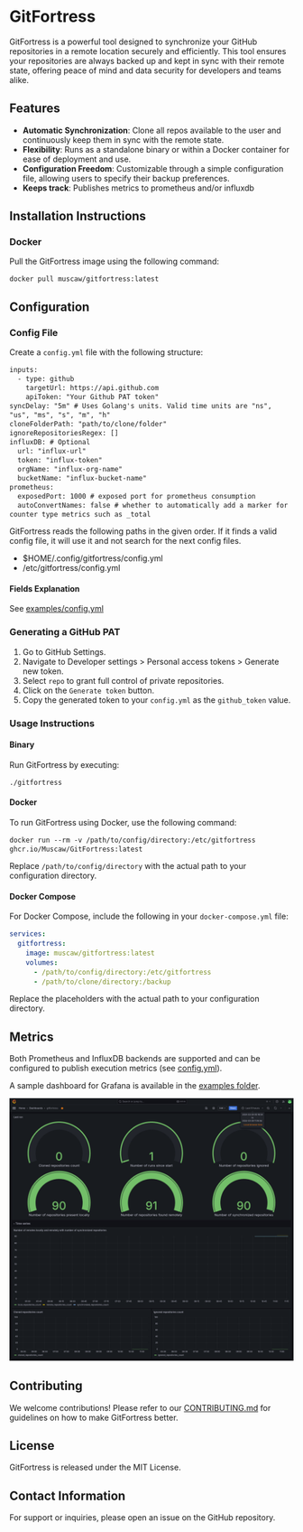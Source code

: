 # GitFortress

GitFortress is a powerful tool designed to synchronize your GitHub repositories in a remote location securely and efficiently. This tool ensures your repositories are always backed up and kept in sync with their remote state, offering peace of mind and data security for developers and teams alike.

## Features
- **Automatic Synchronization**: Clone all repos available to the user and continuously keep them in sync with the remote state.
- **Flexibility**: Runs as a standalone binary or within a Docker container for ease of deployment and use.
- **Configuration Freedom**: Customizable through a simple configuration file, allowing users to specify their backup preferences.
- **Keeps track**: Publishes metrics to prometheus and/or influxdb 

## Installation Instructions

### Docker
Pull the GitFortress image using the following command:
```
docker pull muscaw/gitfortress:latest
```

## Configuration

### Config File
Create a `config.yml` file with the following structure:
```
inputs:
  - type: github
    targetUrl: https://api.github.com
    apiToken: "Your Github PAT token"
syncDelay: "5m" # Uses Golang's units. Valid time units are "ns", "us", "ms", "s", "m", "h"
cloneFolderPath: "path/to/clone/folder"
ignoreRepositoriesRegex: []
influxDB: # Optional
  url: "influx-url"
  token: "influx-token"
  orgName: "influx-org-name"
  bucketName: "influx-bucket-name"
prometheus:
  exposedPort: 1000 # exposed port for prometheus consumption
  autoConvertNames: false # whether to automatically add a marker for counter type metrics such as _total
```

GitFortress reads the following paths in the given order. If it finds a valid config file, it will use it and not search for the next config files.
- $HOME/.config/gitfortress/config.yml
- /etc/gitfortress/config.yml


#### Fields Explanation

See [examples/config.yml](examples/config.yml)


### Generating a GitHub PAT
1. Go to GitHub Settings.
2. Navigate to Developer settings > Personal access tokens > Generate new token.
3. Select `repo` to grant full control of private repositories.
4. Click on the `Generate token` button.
5. Copy the generated token to your `config.yml` as the `github_token` value.

### Usage Instructions

#### Binary
Run GitFortress by executing:
```
./gitfortress
```

#### Docker
To run GitFortress using Docker, use the following command:
```
docker run --rm -v /path/to/config/directory:/etc/gitfortress ghcr.io/Muscaw/GitFortress:latest
```
Replace `/path/to/config/directory` with the actual path to your configuration directory.

#### Docker Compose
For Docker Compose, include the following in your `docker-compose.yml` file:
```yaml
services:
  gitfortress:
    image: muscaw/gitfortress:latest
    volumes:
      - /path/to/config/directory:/etc/gitfortress
      - /path/to/clone/directory:/backup
```
Replace the placeholders with the actual path to your configuration directory.


## Metrics

Both Prometheus and InfluxDB backends are supported and can be configured to publish execution metrics (see [config.yml](examples/config.yml)).

A sample dashboard for Grafana is available in the [examples folder](examples/grafana_influx_dashboard.json).

![Grafana Dashboard for GitFortress](examples/grafana_gitfortress.png)

## Contributing
We welcome contributions! Please refer to our [CONTRIBUTING.md](CONTRIBUTING.md) for guidelines on how to make GitFortress better.

## License
GitFortress is released under the MIT License.

## Contact Information
For support or inquiries, please open an issue on the GitHub repository.
